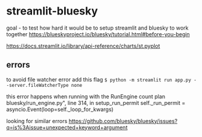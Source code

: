 # streamlit-bluesky

goal - to test how hard it would be to setup streamlit and bluesky to work together
<https://blueskyproject.io/bluesky/tutorial.html#before-you-begin>

<https://docs.streamlit.io/library/api-reference/charts/st.pyplot>

## errors

to avoid file watcher error add this flag
`$ python -m streamlit run app.py --server.fileWatcherType none`

this error happens when running with the RunEngine count plan
bluesky/run_engine.py", line 314, in setup_run_permit
    self._run_permit = asyncio.Event(loop=self._loop_for_kwargs)

looking for similar errors
https://github.com/bluesky/bluesky/issues?q=is%3Aissue+unexpected+keyword+argument

